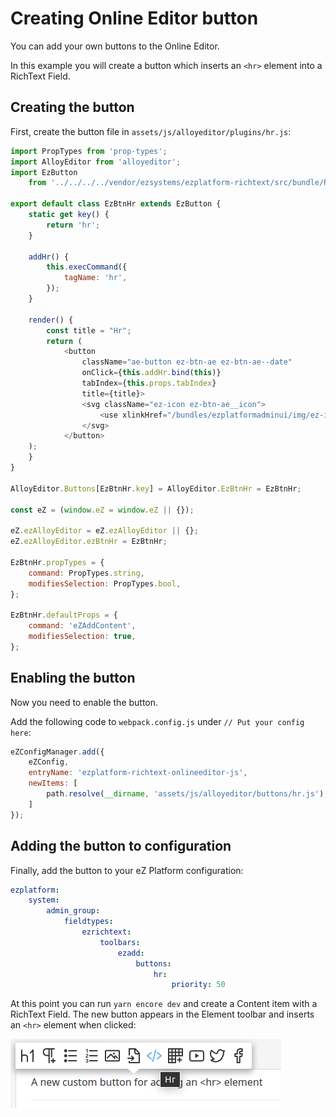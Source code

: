 # Creating Online Editor button

You can add your own buttons to the Online Editor.

In this example you will create a button which inserts an `<hr>` element into a RichText Field.

## Creating the button

First, create the button file in `assets/js/alloyeditor/plugins/hr.js`:

``` js
import PropTypes from 'prop-types';
import AlloyEditor from 'alloyeditor';
import EzButton
    from '../../../../vendor/ezsystems/ezplatform-richtext/src/bundle/Resources/public/js/OnlineEditor/buttons/base/ez-button.js';

export default class EzBtnHr extends EzButton {
    static get key() {
        return 'hr';
    }

    addHr() {
        this.execCommand({
            tagName: 'hr',
        });
    }

    render() {
        const title = "Hr";
        return (
            <button
                className="ae-button ez-btn-ae ez-btn-ae--date"
                onClick={this.addHr.bind(this)}
                tabIndex={this.props.tabIndex}
                title={title}>
                <svg className="ez-icon ez-btn-ae__icon">
                    <use xlinkHref="/bundles/ezplatformadminui/img/ez-icons.svg#tag" />
                </svg>
            </button>
    );
    }
}

AlloyEditor.Buttons[EzBtnHr.key] = AlloyEditor.EzBtnHr = EzBtnHr;

const eZ = (window.eZ = window.eZ || {});

eZ.ezAlloyEditor = eZ.ezAlloyEditor || {};
eZ.ezAlloyEditor.ezBtnHr = EzBtnHr;

EzBtnHr.propTypes = {
    command: PropTypes.string,
    modifiesSelection: PropTypes.bool,
};

EzBtnHr.defaultProps = {
    command: 'eZAddContent',
    modifiesSelection: true,
};
```

## Enabling the button

Now you need to enable the button.

Add the following code to `webpack.config.js` under `// Put your config here`:

``` js
eZConfigManager.add({
    eZConfig,
    entryName: 'ezplatform-richtext-onlineeditor-js',
    newItems: [
        path.resolve(__dirname, 'assets/js/alloyeditor/buttons/hr.js'),
    ]
});
```

## Adding the button to configuration

Finally, add the button to your eZ Platform configuration:

``` yaml
ezplatform:
    system:
        admin_group:
            fieldtypes:
                ezrichtext:
                    toolbars:
                        ezadd:
                            buttons:
                                hr:
                                    priority: 50
```

At this point you can run `yarn encore dev` and create a Content item with a RichText Field.
The new button appears in the Element toolbar and inserts an `<hr>` element when clicked:

![Custom button inserting an `<hr>` into RichText](img/oe_custom_button.png)
